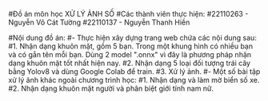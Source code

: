 #Đồ án môn học XỬ LÝ ẢNH SỐ
#Các thành viên thực hiện:
#22110263 - Nguyễn Võ Cát Tường
#22110137 - Nguyễn Thanh Hiền

#Nội dung đồ án: 
#- Thực hiện xây dựng trang web chứa các nội dung sau:
#1. Nhận dạng khuôn mặt, gồm 5 bạn. Trong một khung hình có nhiều bạn và có gắn tên mỗi bạn. Dùng 2 model ".onnx" vì đây là phương pháp nhận dạng khuôn mặt tốt nhất hiện nay.
#2. Nhận dạng 5 loại đối tượng trái cây bằng Yolov8 và dùng Google Colab để train.
#3. Xử lý ảnh.
#- Một số bài tập xử lý ảnh khác ngoài chương trình học:
#1. Nhận dạng và làm mờ biển số xe.
#2. Nhận dạng khuôn mặt người và phân biệt giới tính nam nữ.
